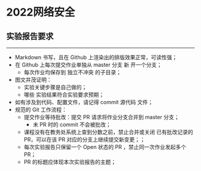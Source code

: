 # 2022网络安全

## 实验报告要求

---

- Markdown 书写，且在 Github 上渲染出的排版效果正常，可读性强；
- 在 Github 上每次提交作业单独从 master 分支 新 开一个分支；
  - 每次作业均保存到 独立不冲突 的子目录；
- 图文并茂证明：
  - 实验关键步骤是自己做的；
  - 哪些 实验结果符合实验要求预期；
- 如有涉及到代码、配置文件，请记得 commit 源代码 文件；
- 规范的 Git 工作流程：
  - 提交作业等待批改：提交 PR 请求将作业分支合并到 master 分支；
    - 未 PR 时的 commit 不会被批改；
  - 课程没有在教务处系统上查到分数之前，禁止合并或关闭 已有批改记录的 PR，可以在该 PR 对应的分支上继续提交新变更；；
  - 每次实验报告只保留一个 Open 状态的 PR ，禁止同一次作业发起多个 PR；
  - PR 的标题应体现本次实验报告的主题；